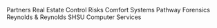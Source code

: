 Partners Real Estate
Control Risks
Comfort Systems
Pathway Forensics
Reynolds & Reynolds
SHSU Computer Services
